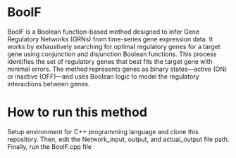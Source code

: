 # BoolF

BoolF is a Boolean function-based method designed to infer Gene Regulatory Networks (GRNs) from time-series gene expression data. It works by exhaustively searching for optimal regulatory genes for a target gene using conjunction and disjunction Boolean functions. This process identifies the set of regulatory genes that best fits the target gene with minimal errors. The method represents genes as binary states—active (ON) or inactive (OFF)—and uses Boolean logic to model the regulatory interactions between genes.

# How to run this method

Setup environment for C++ programming language and clone this repository. Then, edit the Network_input, output, and actual_output file path. Finally, run the BoolF.cpp file

